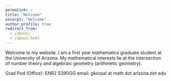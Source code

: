 ```yaml
---
permalink: /
title: "Welcome"
excerpt: "Welcome"
author_profile: true
redirect_from: 
  - /about/
  - /about.html
---
```


Welcome to my website.  I am a first year mathematics graduate student at the University of Arizona. My mathematical interests lie at the intersection of number theory and algebraic geometry (arithmetic geometry). 

Grad Pod (Office): ENR2 S390GG
email: gkorpal at math dot arizona dot edu
